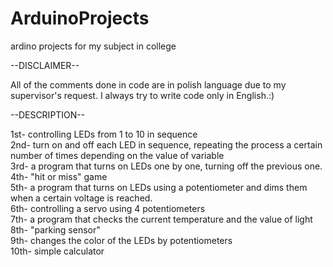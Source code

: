 # ArduinoProjects
ardino projects for my subject in college

--DISCLAIMER--

All of the comments done in code are in polish language due to my supervisor's request.
I always try to write code only in English.:)

--DESCRIPTION-- <br/>

1st- controlling LEDs from 1 to 10 in sequence <br/>
2nd- turn on and off each LED in sequence, repeating the process a certain number of times depending on the value of variable <br/>
3rd- a program that turns on LEDs one by one, turning off the previous one. <br/>
4th- "hit or miss" game <br/>
5th- a program that turns on LEDs using a potentiometer and dims them when a certain voltage is reached. <br/>
6th- controlling a servo using 4 potentiometers <br/>
7th- a program that checks the current temperature and the value of light<br/>
8th- "parking sensor"	<br/>
9th- changes the color of the LEDs by potentiometers <br/>
10th- simple calculator
